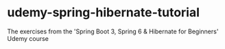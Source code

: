# udemy-spring-hibernate-tutorial
The exercises from the 'Spring Boot 3, Spring 6 &amp; Hibernate for Beginners' Udemy course

